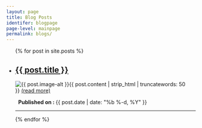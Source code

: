 ```yaml
---
layout: page
title: Blog Posts
identifer: blogpage
page-level: mainpage
permalink: blogs/
---
```


<ul>
  {% for post in site.posts %}
    <li>
      <h2><a href="{{ post.url | absolute_url }}">{{ post.title }}</a></h2>
      <p><span class="image left"><img src="{{ post.image-thumb | absolute_url  }}" alt="{{ post.image-alt }}" src="{{ post.image | absolute_url  }}" /></span>{{ post.content | strip_html | truncatewords: 50 }}&nbsp;<a href="{{ post.url | absolute_url }}">(read more)</a></p>    
      <p><i class="fa fa-calendar"></i>&nbsp;&nbsp;<b>Published on :&nbsp;</b>{{ post.date | date: "%b %-d, %Y" }}</p>
      <hr>
    </li>
  {% endfor %}
</ul>